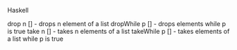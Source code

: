 Haskell

drop n [] - drops n element of a list
dropWhile p [] - drops elements while p is true
take n [] - takes n elements of a list
takeWhile p [] - takes elements of a list while p is true
